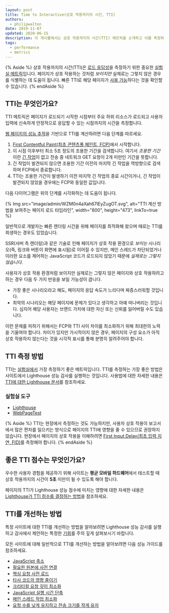 ```yaml
---
layout: post
title: Time to Interactive(상호 작용까지의 시간, TTI)
authors:
  - philipwalton
date: 2019-11-07
updated: 2020-06-15
description: 이 게시물에서는 상호 작용까지의 시간(TTI) 메트릭을 소개하고 이를 측정하는 방법을 설명합니다.
tags:
  - performance
  - metrics
---
```


{% Aside %} 상호 작용까지의 시간(TTI)은 [로드 응답성](/user-centric-performance-metrics/#types-of-metrics)을 측정하기 위한 중요한 [실험실 메트릭](/user-centric-performance-metrics/#in-the-lab)입니다. 페이지가 상호 작용하는 것처럼 *보이지만* 실제로는 그렇지 않은 경우를 식별하는 데 도움이 됩니다. 빠른 TTI로 해당 페이지가 [사용 가능](/user-centric-performance-metrics/#questions)하다는 것을 확인할 수 있습니다. {% endAside %}

## TTI는 무엇인가요?

TTI 메트릭은 페이지가 로드되기 시작한 시점부터 주요 하위 리소스가 로드되고 사용자 입력에 신속하게 안정적으로 응답할 수 있는 시점까지의 시간을 측정합니다.

[웹 페이지의 성능 추적](https://developers.google.com/web/tools/chrome-devtools/evaluate-performance/reference)을 기반으로 TTI를 계산하려면 다음 단계를 따르세요.

1. [First Contentful Paint(최초 콘텐츠풀 페인트, FCP)](/fcp/)에서 시작합니다.
2. 이 시점 이후부터 최소 5초 정도의 조용한 기간을 검색합니다. 여기서 *조용한 기간*이란 [긴 작업](/custom-metrics/#long-tasks-api)이 없고 전송 중 네트워크 GET 요청이 2개 미만인 기간을 뜻합니다.
3. 긴 작업이 발견되지 않으면 조용한 기간 이전의 마지막 긴 작업을 역방향으로 검색하며 FCP에서 종료합니다.
4. TTI는 조용한 기간이 발생하기 이전 마지막 긴 작업의 종료 시간이거나, 긴 작업이 발견되지 않았을 경우에는 FCP와 동일한 값입니다.

다음 다이어그램은 위의 단계를 시각화하는 데 도움이 됩니다.

{% Img src="image/admin/WZM0n4aXah67lEyZugOT.svg", alt="TTI 계산 방법을 보여주는 페이지 로드 타임라인", width="800", height="473", linkTo=true %}

일반적으로 개발자는 빠른 렌더링 시간을 위해 페이지를 최적화해 왔으며 때로는 TTI를 희생하는 경우도 있었습니다.

SSR(서버 측 렌더링)과 같은 기술로 인해 페이지가 상호 작용 환경으로 *보이는* 시나리오(즉, 링크와 버튼이 화면에 표시됨)로 이어질 수 있지만, 메인 스레드가 차단되었거나 이러한 요소를 제어하는 JavaScript 코드가 로드되지 않았기 때문에 *실제로는 그렇지 않습니다*.

사용자가 상호 작용 환경처럼 보이지만 실제로는 그렇지 않은 페이지와 상호 작용하려고 하는 경우 다음 두 가지 반응을 보일 가능성이 큽니다.

- 가장 좋은 시나리오라고 해도, 페이지의 응답 속도가 느리다며 짜증스러워할 것입니다.
- 최악의 시나리오는 해당 페이지에 문제가 있다고 생각하고 아예 떠나버리는 것입니다. 심지어 해당 사용자는 브랜드 가치에 대한 자신 또는 신뢰를 잃어버릴 수도 있습니다.

이런 문제를 피하기 위해서는 FCP와 TTI 사이 차이를 최소화하기 위해 최대한의 노력을 기울여야 합니다. 차이가 있지만 가시적이지 않은 경우, 페이지의 구성 요소가 아직 상호 작용하지 않는다는 것을 시각적 표시를 통해 분명히 알려주어야 합니다.

## TTI 측정 방법

TTI는 [실험실에서](/user-centric-performance-metrics/#in-the-lab) 가장 측정하기 좋은 메트릭입니다. TTI를 측정하는 가장 좋은 방법은 사이트에서 Lighthouse 성능 감사를 실행하는 것입니다. 사용법에 대한 자세한 내용은 [TTI에 대한 Lighthouse 문서](/tti/)를 참조하세요.

### 실험실 도구

- [Lighthouse](https://developers.google.com/web/tools/lighthouse/)
- [WebPageTest](https://www.webpagetest.org/)

{% Aside %} TTI는 현장에서 측정하는 것도 가능하지만, 사용자 상호 작용이 보고서에서 많은 편차를 일으키는 방식으로 페이지의 TTI에 영향을 줄 수 있으므로 권장하지 않습니다. 현장에서 페이지의 상호 작용을 이해하려면 [First Input Delay(최초 입력 지연, FID)](/fid/)를 측정해야 합니다. {% endAside %}

## 좋은 TTI 점수는 무엇인가요?

우수한 사용자 경험을 제공하기 위해 사이트는 **평균 모바일 하드웨어**에서 테스트할 때 상호 작용까지의 시간이 **5초** 미만이 될 수 있도록 해야 합니다.

페이지의 TTI가 Lighthouse 성능 점수에 미치는 영향에 대한 자세한 내용은 [Lighthouse가 TTI 점수를 결정하는 방법](/interactive/#how-lighthouse-determines-your-tti-score)을 참조하세요.

## TTI를 개선하는 방법

특정 사이트에 대한 TTI를 개선하는 방법을 알아보려면 Lighthouse 성능 감사를 실행하고 감사에서 제안하는 특정한 [기회](/lighthouse-performance/#opportunities)를 주의 깊게 살펴보시기 바랍니다.

모든 사이트에 대해 일반적으로 TTI를 개선하는 방법을 알아보려면 다음 성능 가이드를 참조하세요.

- [JavaScript 축소](/unminified-javascript/)
- [필요한 원본에 사전 연결](/uses-rel-preconnect/)
- [핵심 요청 사전 로드](/uses-rel-preload/)
- [타사 코드의 영향 줄이기](/third-party-summary/)
- [크리티컬 요청 깊이 최소화](/critical-request-chains/)
- [JavaScript 실행 시간 단축](/bootup-time/)
- [메인 스레드 작업 최소화](/mainthread-work-breakdown/)
- [요청 수를 낮게 유지하고 전송 크기를 작게 유지](/resource-summary/)
